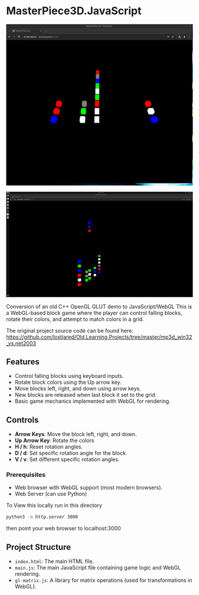 # MasterPiece3D.JavaScript

![screenshot](https://github.com/lostjared/MasterPiece3D.JavaScript/blob/main/mp3d.jpg)

![screenshot2](https://github.com/lostjared/MasterPiece3D.JavaScript/blob/main/mp3d_per.jpg)

Conversion of an old C++ OpenGL GLUT demo to JavaScript/WebGL
This is a WebGL-based block game where the player can control falling 
blocks, rotate their colors, and attempt to match colors in a grid.

The original project source code can be found here:
https://github.com/lostjared/Old.Learning.Projects/tree/master/mp3d_win32_vs.net2003

## Features

- Control falling blocks using keyboard inputs.
- Rotate block colors using the Up arrow key.
- Move blocks left, right, and down using arrow keys.
- New blocks are released when last block it set to the grid.
- Basic game mechanics implemented with WebGL for rendering.

## Controls

- **Arrow Keys**: Move the block left, right, and down.
- **Up Arrow Key**: Rotate the colors
- **H / h**: Reset rotation angles.
- **D / d**: Set specific rotation angle for the block.
- **V / v**: Set different specific rotation angles.

### Prerequisites

- Web browser with WebGL support (most modern browsers).
- Web Server (can use Python)

To View this locally run in this directory

```bash
python3 -m http.server 3000
```
then point your web browser to localhost:3000


## Project Structure

- `index.html`: The main HTML file.
- `main.js`: The main JavaScript file containing game logic and WebGL 
rendering.
- `gl-matrix.js`: A library for matrix operations (used for 
transformations in WebGL).
